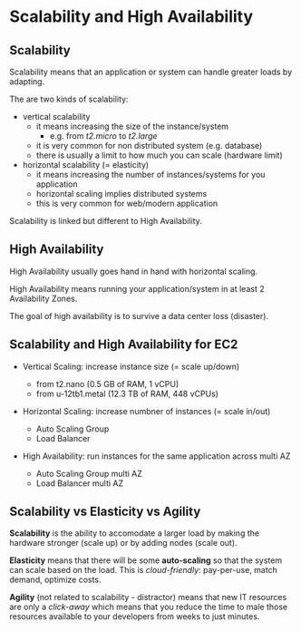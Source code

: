 # Scalability and High Availability

## Scalability

Scalability means that an application or system can handle greater loads by adapting.

The are two kinds of scalability:
- vertical scalability
    - it means increasing the size of the instance/system
        - e.g. from *t2.micro* to *t2.large*
    - it is very common for non distributed system (e.g. database)
    - there is usually a limit to how much you can scale (hardware limit)
- horizontal scalability (= elasticity)
    - it means increasing the number of instances/systems for you application
    - horizontal scaling implies distributed systems
    - this is very common for web/modern application

Scalability is linked but different to High Availability.

## High Availability

High Availability usually goes hand in hand with horizontal scaling.

High Availability means running your application/system in at least 2 Availability Zones.

The goal of high availability is to survive a data center loss (disaster).

## Scalability and High Availability for EC2

- Vertical Scaling: increase instance size (= scale up/down)
    - from t2.nano (0.5 GB of RAM, 1 vCPU)
    - from u-12tb1.metal (12.3 TB of RAM, 448 vCPUs)

- Horizontal Scaling: increase numbner of instances (= scale in/out)
    - Auto Scaling Group
    - Load Balancer

- High Availability: run instances for the same application across multi AZ
    - Auto Scaling Group multi AZ
    - Load Balancer multi AZ

## Scalability vs Elasticity vs Agility

**Scalability** is the ability to accomodate a larger load by making the hardware stronger (scale up) or by adding nodes (scale out).

**Elasticity** means that there will be some **auto-scaling** so that the system can scale based on the load. This is *cloud-friendly*: pay-per-use, match demand, optimize costs.

**Agility** (not related to scalability - distractor) means that new IT resources are only a *click-away* which means that you reduce the time to male those resources available to your developers from weeks to just minutes.